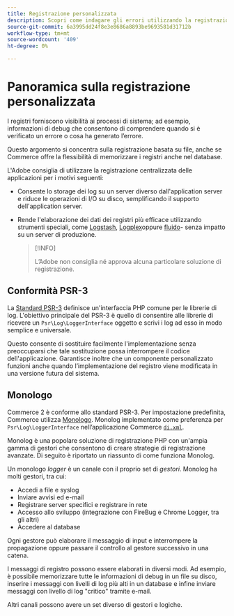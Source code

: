 ```yaml
---
title: Registrazione personalizzata
description: Scopri come indagare gli errori utilizzando la registrazione personalizzata.
source-git-commit: 6a3995dd24f8e3e8686a8893be9693581d31712b
workflow-type: tm+mt
source-wordcount: '409'
ht-degree: 0%

---
```



# Panoramica sulla registrazione personalizzata

I registri forniscono visibilità ai processi di sistema; ad esempio, informazioni di debug che consentono di comprendere quando si è verificato un errore o cosa ha generato l’errore.

Questo argomento si concentra sulla registrazione basata su file, anche se Commerce offre la flessibilità di memorizzare i registri anche nel database.

L&#39;Adobe consiglia di utilizzare la registrazione centralizzata delle applicazioni per i motivi seguenti:

- Consente lo storage dei log su un server diverso dall&#39;application server e riduce le operazioni di I/O su disco, semplificando il supporto dell&#39;application server.

- Rende l&#39;elaborazione dei dati dei registri più efficace utilizzando strumenti speciali, come [Logstash], [Logplex]oppure [fluido]- senza impatto su un server di produzione.

   >[!INFO]
   >
   >L’Adobe non consiglia né approva alcuna particolare soluzione di registrazione.

## Conformità PSR-3

La [Standard PSR-3][laminas] definisce un&#39;interfaccia PHP comune per le librerie di log. L&#39;obiettivo principale del PSR-3 è quello di consentire alle librerie di ricevere un `Psr\Log\LoggerInterface` oggetto e scrivi i log ad esso in modo semplice e universale.

Questo consente di sostituire facilmente l&#39;implementazione senza preoccuparsi che tale sostituzione possa interrompere il codice dell&#39;applicazione. Garantisce inoltre che un componente personalizzato funzioni anche quando l’implementazione del registro viene modificata in una versione futura del sistema.

## Monologo

Commerce 2 è conforme allo standard PSR-3. Per impostazione predefinita, Commerce utilizza [Monologo]. Monolog implementato come preferenza per `Psr\Log\LoggerInterface` nell’applicazione Commerce [`di.xml`][di].

Monolog è una popolare soluzione di registrazione PHP con un&#39;ampia gamma di gestori che consentono di creare strategie di registrazione avanzate. Di seguito è riportato un riassunto di come funziona Monolog.

Un monologo _logger_ è un canale con il proprio set di _gestori_. Monolog ha molti gestori, tra cui:

- Accedi a file e syslog
- Inviare avvisi ed e-mail
- Registrare server specifici e registrare in rete
- Accesso allo sviluppo (integrazione con FireBug e Chrome Logger, tra gli altri)
- Accedere al database

Ogni gestore può elaborare il messaggio di input e interrompere la propagazione oppure passare il controllo al gestore successivo in una catena.

I messaggi di registro possono essere elaborati in diversi modi. Ad esempio, è possibile memorizzare tutte le informazioni di debug in un file su disco, inserire i messaggi con livelli di log più alti in un database e infine inviare messaggi con livello di log &quot;critico&quot; tramite e-mail.

Altri canali possono avere un set diverso di gestori e logiche.

<!-- link definitions -->

[di]: https://github.com/magento/magento2/blob/2.4/app/etc/di.xml#L9
[fluido]: http://www.fluentd.org
[laminas]: https://docs.laminas.dev/laminas-log/
[Logplex]: https://devcenter.heroku.com/articles/logplex
[Logstash]: https://www.elastic.co/products/logstash
[Monologo]: https://github.com/Seldaek/monolog
